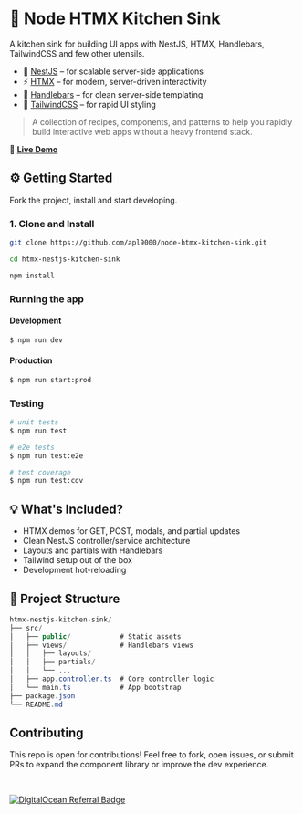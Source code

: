 # 🚰 Node HTMX Kitchen Sink

A kitchen sink for building UI apps with NestJS, HTMX, Handlebars, TailwindCSS and few other utensils.

- 🧪 [NestJS](https://nestjs.com/) – for scalable server-side applications
- ⚡ [HTMX](https://htmx.org/) – for modern, server-driven interactivity
- 🧼 [Handlebars](https://handlebarsjs.com/) – for clean server-side templating
- 🎨 [TailwindCSS](https://tailwindcss.com/) – for rapid UI styling

> A collection of recipes, components, and patterns to help you rapidly build interactive web apps without a heavy frontend stack.

🔗 **[Live Demo](https://stingray-app-dkeuh.ondigitalocean.app/)**

## ⚙️ Getting Started

Fork the project, install and start developing.

### 1. Clone and Install

```bash
git clone https://github.com/apl9000/node-htmx-kitchen-sink.git

cd htmx-nestjs-kitchen-sink

npm install
```

### Running the app

#### Development

```bash
$ npm run dev
```

#### Production

```bash
$ npm run start:prod
```

### Testing

```bash
# unit tests
$ npm run test

# e2e tests
$ npm run test:e2e

# test coverage
$ npm run test:cov
```

## 💡 What's Included?

- HTMX demos for GET, POST, modals, and partial updates
- Clean NestJS controller/service architecture
- Layouts and partials with Handlebars
- Tailwind setup out of the box
- Development hot-reloading

## 📂 Project Structure

```csharp
htmx-nestjs-kitchen-sink/
├── src/
│   ├── public/            # Static assets
│   ├── views/             # Handlebars views
│   │   ├── layouts/
│   │   ├── partials/
│   │   └── ...
│   ├── app.controller.ts  # Core controller logic
│   └── main.ts            # App bootstrap
├── package.json
└── README.md

```

## Contributing

This repo is open for contributions! Feel free to fork, open issues, or submit PRs to expand the component library or improve the dev experience.

</br>

[![DigitalOcean Referral Badge](https://web-platforms.sfo2.cdn.digitaloceanspaces.com/WWW/Badge%201.svg)](https://www.digitalocean.com/?refcode=74ddc8671028&utm_campaign=Referral_Invite&utm_medium=Referral_Program&utm_source=badge)
